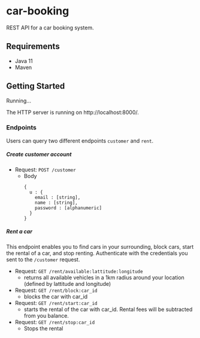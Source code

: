 # car-booking

REST API for a car booking system.

## Requirements
* Java 11
* Maven

## Getting Started 
Running...

The HTTP server is running on http://localhost:8000/.

### Endpoints
Users can query two different endpoints `customer` and `rent`. 

##### Create customer account
* Request: `POST /customer`
    * Body
        ```
        {
          u : {
            email : [string],
            name : [string],
            password : [alphanumeric]
          }
        }
        ```

##### Rent a car
This endpoint enables you to find cars in your surrounding, block cars, start the rental of a car, and stop renting. Authenticate with the credentials you sent to the `/customer` request.
* Request: `GET /rent/available:lattitude:longitude`
    * returns all available vehicles in a 1km radius around your location (defined by lattitude and longitude)
* Request: `GET /rent/block:car_id`
    * blocks the car with car_id
* Request: `GET /rent/start:car_id`
    * starts the rental of the car with car_id. Rental fees will be subtracted from you balance.
* Request: `GET /rent/stop:car_id`
    * Stops the rental

 

